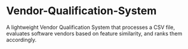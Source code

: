 # Vendor-Qualification-System
A lightweight Vendor Qualification System that processes a CSV file, evaluates software vendors based on feature similarity, and ranks them accordingly.
